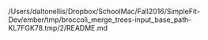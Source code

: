 /Users/daltonellis/Dropbox/SchoolMac/Fall2016/SimpleFit-Dev/ember/tmp/broccoli_merge_trees-input_base_path-KL7FGK78.tmp/2/README.md